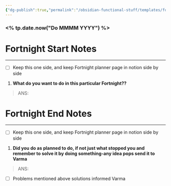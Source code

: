 ```yaml
---
{"dg-publish":true,"permalink":"/obsidian-functional-stuff/templates/fortnight-planner-journal/","noteIcon":""}
---
```


### <% tp.date.now("Do MMMM YYYY") %>
# Fortnight Start Notes
---

- [ ] Keep this one side, and keep Fortnight planner page in notion side by side

1. **What do you want to do in this particular Fortnight??**
> ANS:


# Fortnight End Notes
---

- [ ] Keep this one side, and keep Fortnight planner page in notion side by side

1. **Did you do as planned to do, if not just what stopped you and remember to solve it by doing something-any idea pops send it to Varma**

> ANS:

- [ ] Problems mentioned above solutions informed Varma

